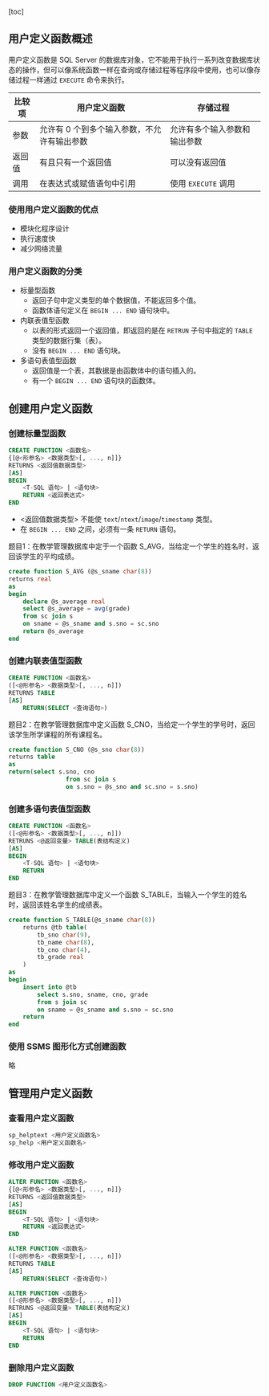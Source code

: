 [toc]

## 用户定义函数概述

用户定义函数是 SQL Server 的数据库对象，它不能用于执行一系列改变数据库状态的操作，但可以像系统函数一样在查询或存储过程等程序段中使用，也可以像存储过程一样通过 `EXECUTE` 命令来执行。

|比较项|用户定义函数|存储过程|
|-|-|-|
|参数|允许有 0 个到多个输入参数，不允许有输出参数|允许有多个输入参数和输出参数|
|返回值|有且只有一个返回值|可以没有返回值|
|调用|在表达式或赋值语句中引用|使用 `EXECUTE` 调用|

### 使用用户定义函数的优点

- 模块化程序设计
- 执行速度快
- 减少网络流量

### 用户定义函数的分类

- 标量型函数
	- 返回子句中定义类型的单个数据值，不能返回多个值。
	- 函数体语句定义在 `BEGIN ... END` 语句块中。
- 内联表值型函数
	- 以表的形式返回一个返回值，即返回的是在 `RETRUN` 子句中指定的 `TABLE` 类型的数据行集（表）。
	- 没有 `BEGIN ... END` 语句块。
- 多语句表值型函数
	- 返回值是一个表，其数据是由函数体中的语句插入的。
	- 有一个 `BEGIN ... END` 语句块的函数体。

## 创建用户定义函数

### 创建标量型函数

```sql
CREATE FUNCTION <函数名>
{[@<形参名> <数据类型>[, ..., n]]}
RETURNS <返回值数据类型>
[AS]
BEGIN
	<T-SQL 语句> | <语句块>
	RETURN <返回表达式>
END
```

- <返回值数据类型> 不能使 `text`/`ntext`/`image`/`timestamp` 类型。
- 在 `BEGIN ... END` 之间，必须有一条 `RETURN` 语句。

题目1：在教学管理数据库中定于一个函数 S_AVG，当给定一个学生的姓名时，返回该学生的平均成绩。

```sql
create function S_AVG (@s_sname char(8))
returns real
as
begin
	declare @s_average real
	select @s_average = avg(grade)
	from sc join s
	on sname = @s_sname and s.sno = sc.sno
	return @s_average
end
```

### 创建内联表值型函数

```sql
CREATE FUNCTION <函数名>
([<@形参名> <数据类型>[, ..., n]])
RETURNS TABLE
[AS]
	RETURN(SELECT <查询语句>)
```

题目2：在教学管理数据库中定义函数 S_CNO，当给定一个学生的学号时，返回该学生所学课程的所有课程名。

```sql
create function S_CNO (@s_sno char(8))
returns table
as
return(select s.sno, cno
				from sc join s
				on s.sno = @s_sno and sc.sno = s.sno)
```

### 创建多语句表值型函数

```sql
CREATE FUNCTION <函数名>
([<@形参名> <数据类型>[, ..., n]])
RETRUNS <@返回变量> TABLE(表结构定义)
[AS]
BEGIN
	<T-SQL 语句> | <语句块>
	RETURN
END
```

题目3：在教学管理数据库中定义一个函数 S_TABLE，当输入一个学生的姓名时，返回该姓名学生的成绩表。

```sql
create function S_TABLE(@s_sname char(8))
	returns @tb table(
		tb_sno char(9),
		tb_name char(8),
		tb_cno char(4),
		tb_grade real
	)
as
begin
	insert into @tb
		select s.sno, sname, cno, grade
		from s join sc
		on sname = @s_sname and s.sno = sc.sno
	return
end
```

### 使用 SSMS 图形化方式创建函数

略

## 管理用户定义函数

### 查看用户定义函数

```sql
sp_helptext <用户定义函数名>
sp_help <用户定义函数名>
```

### 修改用户定义函数

```sql
ALTER FUNCTION <函数名>
{[@<形参名> <数据类型>[, ..., n]]}
RETURNS <返回值数据类型>
[AS]
BEGIN
	<T-SQL 语句> | <语句块>
	RETURN <返回表达式>
END
```

```sql
ALTER FUNCTION <函数名>
([<@形参名> <数据类型>[, ..., n]])
RETURNS TABLE
[AS]
	RETURN(SELECT <查询语句>)
```

```sql
ALTER FUNCTION <函数名>
([<@形参名> <数据类型>[, ..., n]])
RETRUNS <@返回变量> TABLE(表结构定义)
[AS]
BEGIN
	<T-SQL 语句> | <语句块>
	RETURN
END
```

### 删除用户定义函数

```sql
DROP FUNCTION <用户定义函数名>
```
